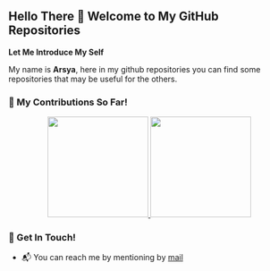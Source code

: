 ## Hello There :wave: Welcome to My GitHub Repositories

**Let Me Introduce My Self**

My name is **Arsya**, here in my github repositories you can find some repositories that may be useful for the others.

### :seedling: My Contributions So Far!
<p align="center"><a href="https://github.com/arsya">
  <img height="180em" src="https://github-readme-stats-eight-theta.vercel.app/api?username=arsya371&show_icons=true&include_all_commits=false&count_private=true&theme=dark#gh-dark-mode-only"/>
  <img height="180em" src="https://github-readme-stats-eight-theta.vercel.app/api/top-langs/?username=arsya371&layout=compact&langs_count=8&theme=dark#gh-dark-mode-only"/>
</a></p>

### :postbox: Get In Touch!
- :mailbox_with_mail: You can reach me by mentioning by [mail](mailto:arsyafii03@gmail.com)
